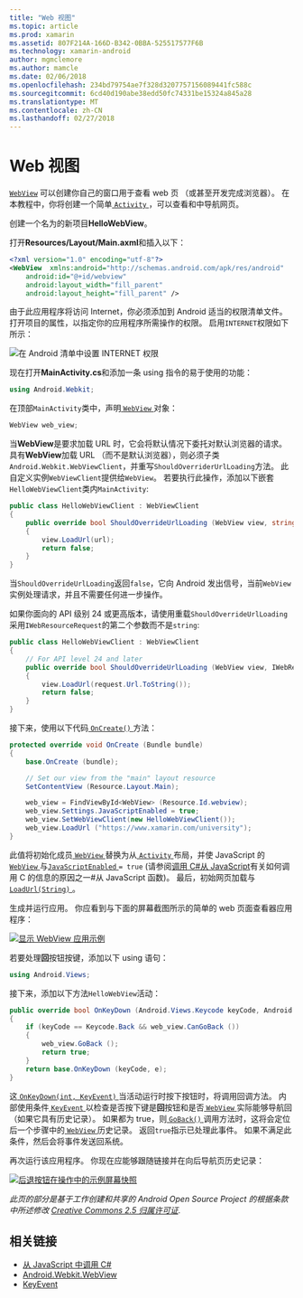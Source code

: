 ```yaml
---
title: "Web 视图"
ms.topic: article
ms.prod: xamarin
ms.assetid: 807F214A-166D-B342-0BBA-525517577F6B
ms.technology: xamarin-android
author: mgmclemore
ms.author: mamcle
ms.date: 02/06/2018
ms.openlocfilehash: 234bd79754ae7f328d3207757156089441fc588c
ms.sourcegitcommit: 6cd40d190abe38edd50fc74331be15324a845a28
ms.translationtype: MT
ms.contentlocale: zh-CN
ms.lasthandoff: 02/27/2018
---
```

# <a name="web-view"></a>Web 视图

[`WebView`](https://developer.xamarin.com/api/type/Android.Webkit.WebView/) 可以创建你自己的窗口用于查看 web 页 （或甚至开发完成浏览器）。 在本教程中，你将创建一个简单[ `Activity` ](https://developer.xamarin.com/api/type/Android.App.Activity/) ，可以查看和中导航网页。

创建一个名为的新项目**HelloWebView**。

打开**Resources/Layout/Main.axml**和插入以下：

```xml
<?xml version="1.0" encoding="utf-8"?>
<WebView  xmlns:android="http://schemas.android.com/apk/res/android"
    android:id="@+id/webview"
    android:layout_width="fill_parent"
    android:layout_height="fill_parent" />
```

由于此应用程序将访问 Internet，你必须添加到 Android 适当的权限清单文件。 打开项目的属性，以指定你的应用程序所需操作的权限。 启用`INTERNET`权限如下所示：

![在 Android 清单中设置 INTERNET 权限](web-view-images/01-set-internet-permissions.png)

现在打开**MainActivity.cs**和添加一条 using 指令的易于使用的功能：

```csharp
using Android.Webkit;
```

在顶部`MainActivity`类中，声明[ `WebView` ](https://developer.xamarin.com/api/type/Android.Webkit.WebView/)对象：

```csharp
WebView web_view;
```

当**WebView**是要求加载 URL 时，它会将默认情况下委托对默认浏览器的请求。 具有**WebView**加载 URL （而不是默认浏览器），则必须子类`Android.Webkit.WebViewClient`，并重写`ShouldOverriderUrlLoading`方法。 此自定义实例`WebViewClient`提供给`WebView`。 若要执行此操作，添加以下嵌套`HelloWebViewClient`类内`MainActivity`:

```csharp
public class HelloWebViewClient : WebViewClient
{
    public override bool ShouldOverrideUrlLoading (WebView view, string url)
    {
        view.LoadUrl(url);
        return false;
    }
}
```

当`ShouldOverrideUrlLoading`返回`false`，它向 Android 发出信号，当前`WebView`实例处理请求，并且不需要任何进一步操作。 

如果你面向的 API 级别 24 或更高版本，请使用重载`ShouldOverrideUrlLoading`采用`IWebResourceRequest`的第二个参数而不是`string`:

```csharp
public class HelloWebViewClient : WebViewClient
{
    // For API level 24 and later
    public override bool ShouldOverrideUrlLoading (WebView view, IWebResourceRequest request)
    {
        view.LoadUrl(request.Url.ToString());
        return false;
    }
}
```

接下来，使用以下代码[ `OnCreate()` ](https://developer.xamarin.com/api/member/Android.App.Activity.OnCreate/(Android.OS.Bundle))方法：

```csharp
protected override void OnCreate (Bundle bundle)
{
    base.OnCreate (bundle);

    // Set our view from the "main" layout resource
    SetContentView (Resource.Layout.Main);

    web_view = FindViewById<WebView> (Resource.Id.webview);
    web_view.Settings.JavaScriptEnabled = true;
    web_view.SetWebViewClient(new HelloWebViewClient());
    web_view.LoadUrl ("https://www.xamarin.com/university");
}
```

此值将初始化成员[ `WebView` ](https://developer.xamarin.com/api/type/Android.Webkit.WebView/)替换为从[ `Activity` ](https://developer.xamarin.com/api/type/Android.App.Activity/)布局，并使 JavaScript 的[ `WebView` ](https://developer.xamarin.com/api/type/Android.Webkit.WebView/)与[`JavaScriptEnabled` ](https://developer.xamarin.com/api/property/Android.Webkit.WebSettings.JavaScriptEnabled/) 
 `= true` (请参阅[调用 C\#从 JavaScript](https://developer.xamarin.com/recipes/android/controls/webview/call_csharp_from_javascript)有关如何调用 C 的信息的原因之一\#从 JavaScript 函数)。 最后，初始网页加载与[ `LoadUrl(String)` ](https://developer.xamarin.com/api/type/Android.Webkit.WebView/%2fM%2fLoadUrl)。

生成并运行应用。 你应看到与下面的屏幕截图所示的简单的 web 页面查看器应用程序：

[![显示 WebView 应用示例](web-view-images/02-simple-webview-app-sml.png)](web-view-images/02-simple-webview-app.png)

若要处理**回**按钮按键，添加以下 using 语句：

```csharp
using Android.Views;
```

接下来，添加以下方法`HelloWebView`活动：

```csharp
public override bool OnKeyDown (Android.Views.Keycode keyCode, Android.Views.KeyEvent e)
{
    if (keyCode == Keycode.Back && web_view.CanGoBack ())
    {
        web_view.GoBack ();
        return true;
    }
    return base.OnKeyDown (keyCode, e);
}
```

这[ `OnKeyDown(int, KeyEvent)` ](https://developer.xamarin.com/api/member/Android.App.Activity.OnKeyDown/(Android.Views.Keycode%2cAndroid.Views.KeyEvent))当活动运行时按下按钮时，将调用回调方法。 内部使用条件[ `KeyEvent` ](https://developer.xamarin.com/api/type/Android.Views.KeyEvent/)以检查是否按下键是**回**按钮和是否[ `WebView` ](https://developer.xamarin.com/api/type/Android.Webkit.WebView/)实际能够导航回 （如果它具有历史记录）。 如果都为 true，则[ `GoBack()` ](https://developer.xamarin.com/api/member/Android.Webkit.WebView.GoBack/)调用方法时，这将会定位后一个步骤中的[ `WebView` ](https://developer.xamarin.com/api/type/Android.Webkit.WebView/)历史记录。 返回`true`指示已处理此事件。 如果不满足此条件，然后会将事件发送回系统。

再次运行该应用程序。 你现在应能够跟随链接并在向后导航页历史记录：

[![后退按钮在操作中的示例屏幕快照](web-view-images/03-back-button-sml.png)](web-view-images/03-back-button.png)


*此页的部分是基于工作创建和共享的 Android Open Source Project 的根据条款中所述修改*
[*Creative Commons 2.5 归属许可证*](http://creativecommons.org/licenses/by/2.5/).


## <a name="related-links"></a>相关链接

- [从 JavaScript 中调用 C#](https://developer.xamarin.com/recipes/android/controls/webview/call_csharp_from_javascript)
- [Android.Webkit.WebView](https://developer.xamarin.com/api/type/Android.Webkit.WebView)
- [KeyEvent](https://developer.xamarin.com/api/type/Android.Webkit.WebView/Client)
